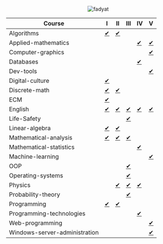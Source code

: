 <p align="center">
    <img src="https://count.getloli.com/get/@fadyat?theme=gelbooru" alt="fadyat" />
</p>

| Course                        | I                                              | II                                         | III                                         | IV                                            | V                                                 |
|-------------------------------|------------------------------------------------|--------------------------------------------|---------------------------------------------|-----------------------------------------------|---------------------------------------------------|
| Algorithms                    | [✔](./Algorithms/I%20semester)                 | [✔](./Algorithms/II%20semester)            |                                             |                                               |                                                   |
| Applied-mathematics           |                                                |                                            |                                             | [✔](./Applied-mathematics/IV%20semester)      | [✔](./Applied-mathematics/V%20semester)           |
| Computer-graphics             |                                                |                                            |                                             |                                               | [✔](https://github.com/fadyat/itmo-cgg)           |
| Databases                     |                                                |                                            |                                             | [✔](./Databases/IV%20semester)                |                                                   |
| Dev-tools                     |                                                |                                            |                                             |                                               | [✔](https://github.com/fadyat/itmo-devtools)      |
| Digital-culture               | [✔](./Digital-culture/I%20semester)            |                                            |                                             |                                               |                                                   |
| Discrete-math                 | [✔](./Discrete-math/I%20semester)              | [✔](./Discrete-math/II%20semester)         |                                             |                                               |                                                   |
| ECM                           | [✔](./Electronic-counter-machine/I%20semester) |                                            |                                             |                                               |                                                   |
| English                       | [✔](./English/I%20semester)                    | [✔](./English/II%20semester)               | [✔](./English/III%20semester)               | [✔](./English/IV%20semester)                  | [✔](./English/V%20semester)                       |
| Life-Safety                   |                                                |                                            | [✔](./Life-Safety/III%20semester)           |                                               |                                                   |
| Linear-algebra                | [✔](./Linal/I%20semester)                      | [✔](./Linal/II%20semester)                 |                                             |                                               |                                                   |
| Mathematical-analysis         | [✔](./Mathematical-analysis/I%20semester)      | [✔](./Mathematical-analysis/II%20semester) | [✔](./Mathematical-analysis/III%20semester) |                                               |                                                   |
| Mathematical-statistics       |                                                |                                            |                                             | [✔](./Mathematical-statistics/IV%20semester)  |                                                   |
| Machine-learning              |                                                |                                            |                                             |                                               | [✔](./Machine-Learning/V%20semester)              |
| OOP                           |                                                |                                            | [✔](./OOP/III%20semester)                   |                                               |                                                   |
| Operating-systems             |                                                |                                            | [✔](./OS/III%20semester)                    |                                               |                                                   |
| Physics                       |                                                | [✔](./Physics/II%20semester)               | [✔](./Physics/III%20semester)               | [✔](./Physics/IV%20semester)                  |                                                   |
| Probability-theory            |                                                |                                            | [✔](./Probability-theory/III%20semester)    |                                               |                                                   |
| Programming                   | [✔](./Programming/I%20semester)                | [✔](./Programming/II%20semester)           |                                             |                                               |                                                   |
| Programming-technologies      |                                                |                                            |                                             | [✔](./Programming-Technologies/IV%20semester) |                                                   |
| Web-programming               |                                                |                                            |                                             |                                               | [✔](https://github.com/fadyat/itmo-web)           |
| Windows-server-administration |                                                |                                            |                                             |                                               | [✔](./Windows-Server-Administration/V%20semester) |
